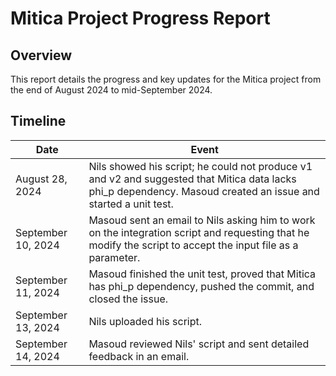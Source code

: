 
# Mitica Project Progress Report

## Overview
This report details the progress and key updates for the Mitica project from the end of August 2024 to mid-September 2024.

## Timeline

| Date            | Event                                                                                     |
|-----------------|-------------------------------------------------------------------------------------------|
| August 28, 2024 | Nils showed his script; he could not produce v1 and v2 and suggested that Mitica data lacks phi_p dependency. Masoud created an issue and started a unit test. |
| September 10, 2024 | Masoud sent an email to Nils asking him to work on the integration script and requesting that he modify the script to accept the input file as a parameter. |
| September 11, 2024 | Masoud finished the unit test, proved that Mitica has phi_p dependency, pushed the commit, and closed the issue. |
| September 13, 2024 | Nils uploaded his script. |
| September 14, 2024 | Masoud reviewed Nils' script and sent detailed feedback in an email. |
